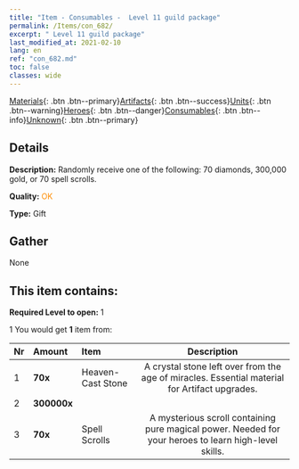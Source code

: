 ```yaml
---
title: "Item - Consumables -  Level 11 guild package"
permalink: /Items/con_682/
excerpt: " Level 11 guild package"
last_modified_at: 2021-02-10
lang: en
ref: "con_682.md"
toc: false
classes: wide
---
```

 [Materials](/Items/){: .btn .btn--primary}[Artifacts](/Items/Artifacts/){: .btn .btn--success}[Units](/Items/Units/){: .btn .btn--warning}[Heroes](/Items/Heroes/){: .btn .btn--danger}[Consumables](/Items/Consumables/){: .btn .btn--info}[Unknown](/Items/Unknown/){: .btn .btn--primary}

## Details
 **Description:** Randomly receive one of the following: 70 diamonds, 300,000 gold, or 70 spell scrolls.

 **Quality:** <span style="color: #FF8C00">OK</span>

 **Type:** Gift

## Gather

  None

## This item contains:

 **Required Level to open:** 1

 1 You would get **1** item  from:

  | Nr | Amount |     Item    | Description |
  |:---|:-------|:------------|:-----------:|
  | 1 |  **70x** | Heaven-Cast Stone | A crystal stone left over from the age of miracles. Essential material for Artifact upgrades.  | 
  | 2 |  **300000x** | <i class="fas fa-coins"/> |  | 
  | 3 |  **70x** | Spell Scrolls | A mysterious scroll containing pure magical power. Needed for your heroes to learn high-level skills.  | 
